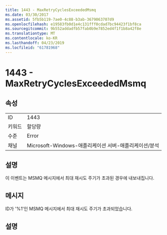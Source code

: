 ```yaml
---
title: 1443 - MaxRetryCyclesExceededMsmq
ms.date: 03/30/2017
ms.assetid: 5fb5b119-7ae0-4c88-b3ab-3679063707d9
ms.openlocfilehash: e19583fb0d1e4c131fff0cdad7bc94423f1bf8ca
ms.sourcegitcommit: 9b552addadfb57fab0b9e7852ed4f1f1b8a42f8e
ms.translationtype: MT
ms.contentlocale: ko-KR
ms.lasthandoff: 04/23/2019
ms.locfileid: "61781968"
---
```

# <a name="1443---maxretrycyclesexceededmsmq"></a>1443 - MaxRetryCyclesExceededMsmq
## <a name="properties"></a>속성  
  
|||  
|-|-|  
|ID|1443|  
|키워드|할당량|  
|수준|Error|  
|채널|Microsoft-Windows-애플리케이션 서버-애플리케이션/분석|  
  
## <a name="description"></a>설명  
 이 이벤트는 MSMQ 메시지에서 최대 재시도 주기가 초과된 경우에 내보내집니다.  
  
## <a name="message"></a>메시지  
 ID가 '%1'인 MSMQ 메시지에서 최대 재시도 주기가 초과되었습니다.  
  
## <a name="details"></a>설명
